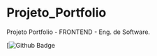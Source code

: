 # Projeto_Portfolio
Projeto Portfolio - FRONTEND - Eng. de Software.


[![Github Badge](https://img.shields.io/badge/-Github-000?style=flat-square&logo=Github&logoColor=white)

